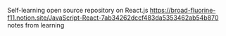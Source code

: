 Self-learning open source repository on React.js
https://broad-fluorine-f11.notion.site/JavaScript-React-7ab34262dccf483da5353462ab54b870
notes from learning
